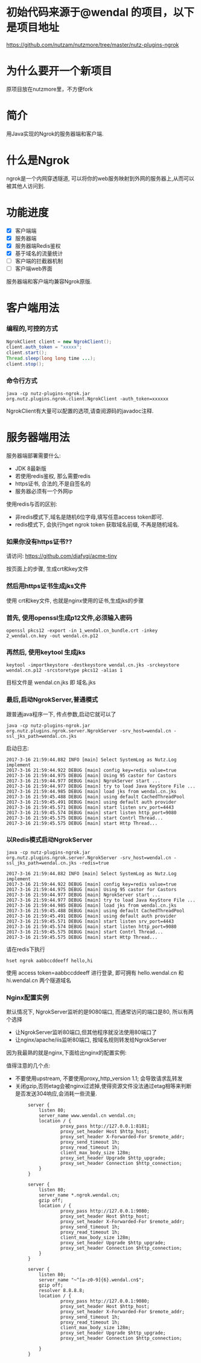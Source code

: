 初始代码来源于@wendal 的项目，以下是项目地址
==================================
https://github.com/nutzam/nutzmore/tree/master/nutz-plugins-ngrok

为什么要开一个新项目
==================================
原项目放在nutzmore里，不方便fork


简介
==================================

用Java实现的Ngrok的服务器端和客户端.

什么是Ngrok
==================================

ngrok是一个内网穿透隧道, 可以将你的web服务映射到外网的服务器上,从而可以被其他人访问到.


功能进度
==================================

- [x] 客户端端
- [x] 服务器端
- [x] 服务器端Redis鉴权
- [x] 基于域名的流量统计
- [ ] 客户端的拦截器机制
- [ ] 客户端web界面

服务器端和客户端均兼容Ngrok原版.

客户端用法
===================================

### 编程的,可控的方式

```java
NgrokClient client = new NgrokClient();
client.auth_token = "xxxxx";
client.start();
Thread.sleep(long long time ...);
client.stop();
```

### 命令行方式

```
java -cp nutz-plugins-ngrok.jar org.nutz.plugins.ngrok.client.NgrokClient -auth_token=xxxxxx
```

NgrokClient有大量可以配置的选项,请查阅源码的javadoc注释.

服务器端用法
=================================

服务器端部署需要什么:

* JDK 8最新版
* 若使用redis鉴权, 那么需要redis
* https证书, 合法的,不是自签名的
* 服务器必须有一个外网ip

使用redis与否的区别:

* 非redis模式下,域名是随机6位字母,填写任意access token即可.
* redis模式下, 会执行hget ngrok token 获取域名前缀, 不再是随机域名.

### 如果你没有https证书??

请访问: https://github.com/diafygi/acme-tiny

按页面上的步骤, 生成crt和key文件

### 然后用https证书生成jks文件

使用 crt和key文件, 也就是nginx使用的证书,生成jks的步骤

### 首先, 使用openssl生成p12文件,必须输入密码

```
openssl pkcs12 -export -in 1_wendal.cn_bundle.crt -inkey 2_wendal.cn.key -out wendal.cn.p12
```

### 再然后, 使用keytool 生成jks

```
keytool -importkeystore -destkeystore wendal.cn.jks -srckeystore wendal.cn.p12 -srcstoretype pkcs12 -alias 1
```

目标文件是 wendal.cn.jks 即     域名.jks

### 最后,启动NgrokServer,普通模式

跟普通java程序一下, 传点参数,启动它就可以了

```
java -cp nutz-plugins-ngrok.jar org.nutz.plugins.ngrok.server.NgrokServer -srv_host=wendal.cn -ssl_jks_path=wendal.cn.jks
```

启动日志:

```
2017-3-16 21:59:44.882 INFO [main] Select SystemLog as Nutz.Log implement
2017-3-16 21:59:44.922 DEBUG [main] config key=redis value=true
2017-3-16 21:59:44.975 DEBUG [main] Using 95 castor for Castors
2017-3-16 21:59:44.977 DEBUG [main] NgrokServer start ...
2017-3-16 21:59:44.977 DEBUG [main] try to load Java KeyStore File ...
2017-3-16 21:59:44.985 DEBUG [main] load jks from wendal.cn.jks
2017-3-16 21:59:45.488 DEBUG [main] using default CachedThreadPool
2017-3-16 21:59:45.491 DEBUG [main] using default auth provider
2017-3-16 21:59:45.571 DEBUG [main] start listen srv_port=4443
2017-3-16 21:59:45.574 DEBUG [main] start listen http_port=9080
2017-3-16 21:59:45.575 DEBUG [main] start Contrl Thread...
2017-3-16 21:59:45.575 DEBUG [main] start Http Thread...
```

### 以Redis模式启动NgrokServer

```
java -cp nutz-plugins-ngrok.jar org.nutz.plugins.ngrok.server.NgrokServer -srv_host=wendal.cn -ssl_jks_path=wendal.cn.jks -redis=true
```

```
2017-3-16 21:59:44.882 INFO [main] Select SystemLog as Nutz.Log implement
2017-3-16 21:59:44.922 DEBUG [main] config key=redis value=true
2017-3-16 21:59:44.975 DEBUG [main] Using 95 castor for Castors
2017-3-16 21:59:44.977 DEBUG [main] NgrokServer start ...
2017-3-16 21:59:44.977 DEBUG [main] try to load Java KeyStore File ...
2017-3-16 21:59:44.985 DEBUG [main] load jks from wendal.cn.jks
2017-3-16 21:59:45.488 DEBUG [main] using default CachedThreadPool
2017-3-16 21:59:45.491 DEBUG [main] using default auth provider
2017-3-16 21:59:45.571 DEBUG [main] start listen srv_port=4443
2017-3-16 21:59:45.574 DEBUG [main] start listen http_port=9080
2017-3-16 21:59:45.575 DEBUG [main] start Contrl Thread...
2017-3-16 21:59:45.575 DEBUG [main] start Http Thread...
```

请在redis下执行

```
hset ngrok aabbccddeeff hello,hi
```

使用 access token=aabbccddeeff 进行登录, 即可拥有 hello.wendal.cn 和 hi.wendal.cn 两个隧道域名

### Nginx配置实例

默认情况下, NgrokServer监听的是9080端口, 而通常访问的端口是80, 所以有两个选择

* 让NgrokServer监听80端口,但其他程序就没法使用80端口了
* 让nginx/apache/iis监听80端口, 按域名规则转发给NgrokServer

因为我最熟的就是nginx,下面给出nginx的配置实例:

值得注意的几个点:

* 不要使用upstream, 不要使用proxy_http_version 1.1; 会导致请求乱转发
* 关闭gzip,否则etag会被nginx过滤掉,使得资源文件没法通过etag相等来判断是否发送304响应,会消耗一些流量.

```
        server {
            listen 80;
            server_name www.wendal.cn wendal.cn;
            location / {
                    proxy_pass http://127.0.0.1:8181;
                    proxy_set_header Host $http_host;
                    proxy_set_header X-Forwarded-For $remote_addr;
                    proxy_send_timeout 1h;
                    proxy_read_timeout 1h;
                    client_max_body_size 128m;
                    proxy_set_header Upgrade $http_upgrade;
                    proxy_set_header Connection $http_connection;
            }
        }

        server {
            listen 80;
            server_name *.ngrok.wendal.cn;
            gzip off;
            location / {
                    proxy_pass http://127.0.0.1:9080;
                    proxy_set_header Host $http_host;
                    proxy_set_header X-Forwarded-For $remote_addr;
                    proxy_send_timeout 1h;
                    proxy_read_timeout 1h;
                    client_max_body_size 128m;
                    proxy_set_header Upgrade $http_upgrade;
                    proxy_set_header Connection $http_connection;
            }
        }

        server {
            listen 80;
            server_name "~^[a-z0-9]{6}.wendal.cn$";
            gzip off;
            resolver 8.8.8.8;
            location / {
                    proxy_pass http://127.0.0.1:9080;
                    proxy_set_header Host $http_host;
                    proxy_set_header X-Forwarded-For $remote_addr;
                    proxy_send_timeout 1h;
                    proxy_read_timeout 1h;
                    client_max_body_size 128m;
                    proxy_set_header Upgrade $http_upgrade;
                    proxy_set_header Connection $http_connection;

            }
        }
```